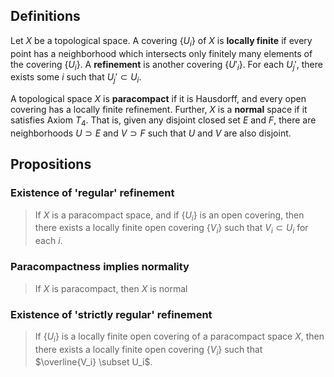 ## Definitions

Let $X$ be a topological space. A covering $\{U_i\}$ of $X$ is **locally finite** if every point has a neighborhood which intersects only finitely many elements of the covering $\{U_i\}$. A **refinement** is another covering $\{U'_i\}$. For each $U_j'$, there exists some $i$ such that $U_j' \subset U_i$.

A topological space $X$ is **paracompact** if it is Hausdorff, and every open covering has a locally finite refinement. Further, $X$ is a **normal** space if it satisfies Axiom $T_4$. That is, given any disjoint closed set $E$ and $F$, there are neighborhoods $U \supset E$ and $V \supset F$ such that $U$ and $V$ are also disjoint.

## Propositions

### Existence of 'regular' refinement

> If $X$ is a paracompact space, and if $\{U_i\}$ is an open covering, then there exists a locally finite open covering $\{V_i\}$ such that $V_i \subset U_i$ for each $i$. 

### Paracompactness implies normality

> If $X$ is paracompact, then $X$ is normal

### Existence of 'strictly regular' refinement

> If $\{U_i\}$ is a locally finite open covering of a paracompact space $X$, then there exists a locally finite open covering $\{V_i\}$ such that $\overline{V_i} \subset U_i$. 